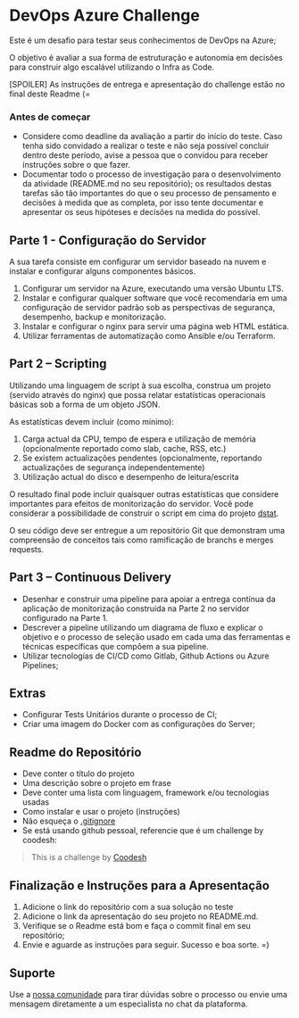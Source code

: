 # DevOps Azure Challenge

Este é um desafio para testar seus conhecimentos de DevOps na Azure;

O objetivo é avaliar a sua forma de estruturação e autonomia em decisões para construir algo escalável utilizando o Infra as Code.

[SPOILER] As instruções de entrega e apresentação do challenge estão no final deste Readme (=

### Antes de começar
 
- Considere como deadline da avaliação a partir do início do teste. Caso tenha sido convidado a realizar o teste e não seja possível concluir dentro deste período, avise a pessoa que o convidou para receber instruções sobre o que fazer.
- Documentar todo o processo de investigação para o desenvolvimento da atividade (README.md no seu repositório); os resultados destas tarefas são tão importantes do que o seu processo de pensamento e decisões à medida que as completa, por isso tente documentar e apresentar os seus hipóteses e decisões na medida do possível.


## **Parte 1 - Configuração do Servidor**

A sua tarefa consiste em configurar um servidor baseado na nuvem e instalar e configurar alguns componentes básicos.


1. Configurar um servidor na Azure, executando uma versão Ubuntu LTS.
2. Instalar e configurar qualquer software que você recomendaria em uma configuração de servidor padrão sob as perspectivas de segurança, desempenho, backup e monitorização.
3. Instalar e configurar o nginx para servir uma página web HTML estática.
4. Utilizar ferramentas de automatização como Ansible e/ou Terraform.


## **Part 2 – Scripting**

Utilizando uma linguagem de script à sua escolha, construa um projeto (servido através do nginx) que possa relatar estatísticas operacionais básicas sob a forma de um objeto JSON.

As estatísticas devem incluir (como mínimo):


1. Carga actual da CPU, tempo de espera e utilização de memória (opcionalmente reportado como slab, cache, RSS, etc.)
2. Se existem actualizações pendentes (opcionalmente, reportando actualizações de segurança independentemente)
3. Utilização actual do disco e desempenho de leitura/escrita

O resultado final pode incluir quaisquer outras estatísticas que considere importantes para efeitos de monitorização do servidor. Você pode considerar a possibilidade de construir o script em cima do projeto [dstat](https://github.com/dagwieers/dstat).

O seu código deve ser entregue a um repositório Git que demonstram uma compreensão de conceitos tais como ramificação de branchs e merges requests.


## **Part 3 – Continuous Delivery**

- Desenhar e construir uma pipeline para apoiar a entrega contínua da aplicação de monitorização construída na Parte 2 no servidor configurado na Parte 1. 
- Descrever a pipeline utilizando um diagrama de fluxo e explicar o objetivo e o processo de seleção usado em cada uma das ferramentas e técnicas específicas que compõem a sua pipeline. 
- Utilizar tecnologías de CI/CD como Gitlab, Github Actions ou Azure Pipelines;

## Extras

- Configurar Tests Unitários durante o processo de CI;
- Criar uma imagem do Docker com as configurações do Server;

## Readme do Repositório

- Deve conter o título do projeto
- Uma descrição sobre o projeto em frase
- Deve conter uma lista com linguagem, framework e/ou tecnologias usadas
- Como instalar e usar o projeto (instruções)
- Não esqueça o [.gitignore](https://www.toptal.com/developers/gitignore)
- Se está usando github pessoal, referencie que é um challenge by coodesh:  

>  This is a challenge by [Coodesh](https://coodesh.com/)

## Finalização e Instruções para a Apresentação

1. Adicione o link do repositório com a sua solução no teste
2. Adicione o link da apresentação do seu projeto no README.md.
3. Verifique se o Readme está bom e faça o commit final em seu repositório;
4. Envie e aguarde as instruções para seguir. Sucesso e boa sorte. =)

## Suporte

Use a [nossa comunidade](https://discord.gg/rdXbEvjsWu) para tirar dúvidas sobre o processo ou envie uma mensagem diretamente a um especialista no chat da plataforma. 


